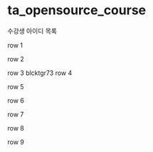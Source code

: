 # ta_opensource_course

수강생 아이디 목록

row 1

row 2

row 3
blcktgr73
row 4

row 5

row 6

row 7

row 8

row 9
